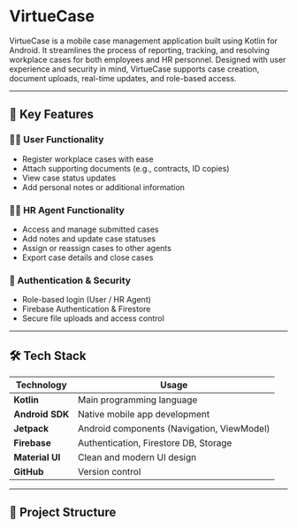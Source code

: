 # VirtueCase

VirtueCase is a mobile case management application built using Kotlin for Android. It streamlines the process of reporting, tracking, and resolving workplace cases for both employees and HR personnel. Designed with user experience and security in mind, VirtueCase supports case creation, document uploads, real-time updates, and role-based access.

---

## 📱 Key Features

### 🧑‍💼 User Functionality
- Register workplace cases with ease
- Attach supporting documents (e.g., contracts, ID copies)
- View case status updates
- Add personal notes or additional information

### 🧑‍💻 HR Agent Functionality
- Access and manage submitted cases
- Add notes and update case statuses
- Assign or reassign cases to other agents
- Export case details and close cases

### 🔐 Authentication & Security
- Role-based login (User / HR Agent)
- Firebase Authentication & Firestore
- Secure file uploads and access control

---

## 🛠 Tech Stack

| Technology     | Usage                                 |
|----------------|----------------------------------------|
| **Kotlin**     | Main programming language              |
| **Android SDK**| Native mobile app development          |
| **Jetpack**    | Android components (Navigation, ViewModel) |
| **Firebase**   | Authentication, Firestore DB, Storage  |
| **Material UI**| Clean and modern UI design             |
| **GitHub**     | Version control                        |

---

## 📁 Project Structure

